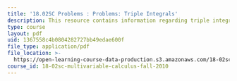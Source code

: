 ```yaml
---
title: '18.02SC Problems : Problems: Triple Integrals'
description: This resource contains information regarding triple integrals.
type: course
layout: pdf
uid: 1367558c4b0804282727bb49edae600f
file_type: application/pdf
file_location: >-
  https://open-learning-course-data-production.s3.amazonaws.com/18-02sc-multivariable-calculus-fall-2010/1367558c4b0804282727bb49edae600f_MIT18_02SC_pb_74_quest.pdf
course_id: 18-02sc-multivariable-calculus-fall-2010
---
```

